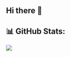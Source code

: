 ## Hi there 👋

## 📊 GitHub Stats:

![](https://github-readme-stats.vercel.app/api/top-langs/?username=sumancpp&theme=calm&hide_border=false&include_all_commits=true&count_private=true&layout=compact)

<!--
**sumancpp/sumancpp** is a ✨ _special_ ✨ repository because its `README.md` (this file) appears on your GitHub profile.

Here are some ideas to get you started:

- 🔭 I’m currently working on ...
- 🌱 I’m currently learning ...
- 👯 I’m looking to collaborate on ...
- 🤔 I’m looking for help with ...
- 💬 Ask me about ...
- 📫 How to reach me: ...
- 😄 Pronouns: ...
- ⚡ Fun fact: ...
-->

